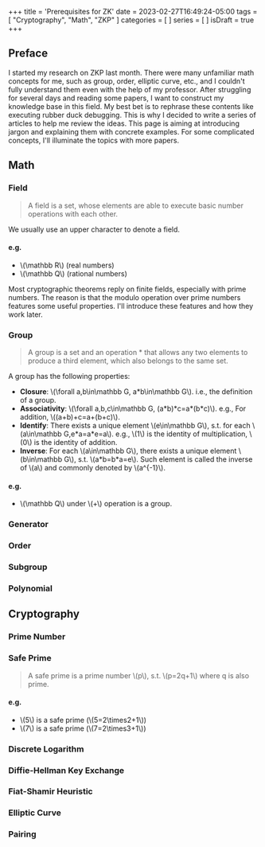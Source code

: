 +++
title = 'Prerequisites for ZK'
date = 2023-02-27T16:49:24-05:00
tags = [
    "Cryptography",
    "Math",
    "ZKP"
]
categories = [
]
series = [
]
isDraft = true
+++

## Preface
I started my research on ZKP last month. There were many unfamiliar math concepts for me, such as group, order, elliptic curve, etc., and I couldn't fully understand them even with the help of my professor. After struggling for several days and reading some papers, I want to construct my knowledge base in this field. My best bet is to rephrase these contents like executing rubber duck debugging. This is why I decided to write a series of articles to help me review the ideas.
This page is aiming at introducing jargon and explaining them with concrete examples. For some complicated concepts, I'll illuminate the topics with more papers.

## Math

### Field
> A field is a set, whose elements are able to execute basic number operations with each other.

We usually use an upper character to denote a field. 

#### e.g.
* \\(\mathbb R\\) (real numbers)
* \\(\mathbb Q\\) (rational numbers)

Most cryptographic theorems reply on finite fields, especially with prime numbers. The reason is that the modulo operation over prime numbers features some useful properties. I'll introduce these features and how they work later.

### Group
> A group is a set and an operation * that allows any two elements to produce a third element, which also belongs to the same set.

A group has the following properties:
* **Closure**: \\(\forall a,b\in\mathbb G, a*b\in\mathbb G\\). i.e., the definition of a group.
* **Associativity**: \\(\forall a,b,c\in\mathbb G, (a\*b)\*c=a\*(b\*c)\\). e.g., For addition, \\((a+b)+c=a+(b+c)\\).
* **Identify**: There exists a unique element \\(e\in\mathbb G\\), s.t. for each \\(a\in\mathbb G,e\*a=a\*e=a\\). e.g., \\(1\\) is the identity of multiplication, \\(0\\) is the identity of addition.
* **Inverse**: For each \\(a\in\mathbb G\\), there exists a unique element \\(b\in\mathbb G\\), s.t. \\(a\*b=b\*a=e\\). Such element is called the inverse of \\(a\\) and commonly denoted by \\(a^{-1}\\).

#### e.g.

* \\(\mathbb Q\\) under \\(+\\) operation is a group.

### Generator

### Order

### Subgroup

### Polynomial

## Cryptography

### Prime Number

### Safe Prime
> A safe prime is a prime number \\(p\\), s.t. \\(p=2q+1\\) where q is also prime.

#### e.g.

* \\(5\\) is a safe prime (\\(5=2\times2+1\\))
* \\(7\\) is a safe prime (\\(7=2\times3+1\\))

### Discrete Logarithm

### Diffie-Hellman Key Exchange

### Fiat-Shamir Heuristic

### Elliptic Curve

### Pairing
